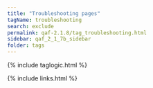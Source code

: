 ```yaml
---
title: "Troubleshooting pages"
tagName: troubleshooting
search: exclude
permalink: qaf-2.1.8/tag_troubleshooting.html
sidebar: qaf_2_1_7b_sidebar
folder: tags
---
```

{% include taglogic.html %}

{% include links.html %}
